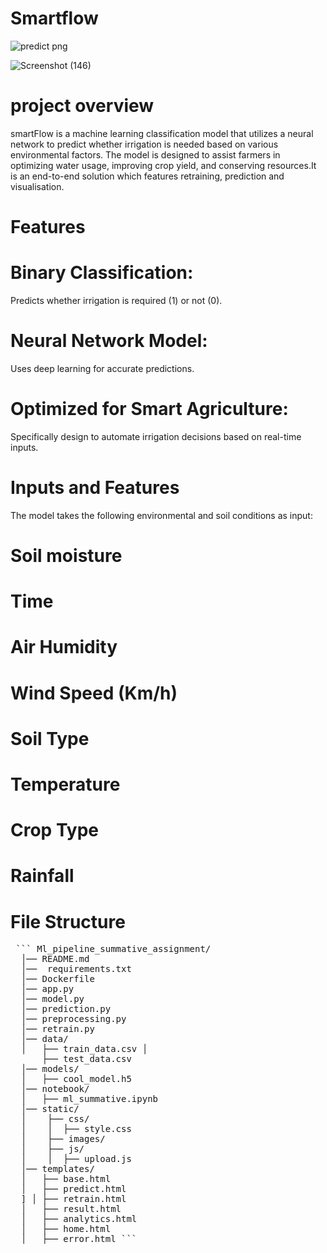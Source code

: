 # Smartflow





![predict png](https://github.com/user-attachments/assets/85b8bb14-7f82-4a16-b702-6bdcc8095938)

![Screenshot (146)](https://github.com/user-attachments/assets/ed0207e0-e396-4e60-9807-ddb8e78aeb86)







# project overview

smartFlow is a machine learning classification model that utilizes a neural network to predict whether irrigation is needed based on various environmental factors.
The model is designed to assist farmers in optimizing water usage, improving crop yield, and conserving resources.It is an end-to-end solution which features retraining, prediction and visualisation.

# Features

# Binary Classification:  
Predicts whether irrigation is required (1) or not (0).

# Neural Network Model: 
Uses deep learning for accurate predictions.

# Optimized for Smart Agriculture: 
Specifically design to  automate irrigation decisions based on real-time inputs.

# Inputs and Features
The model takes the following environmental and soil conditions as input:

# Soil moisture
# Time
# Air Humidity
# Wind Speed (Km/h)
# Soil Type
# Temperature
# Crop Type
# Rainfall

# File Structure

<pre> ``` Ml_pipeline_summative_assignment/
  │── README.md
  │──  requirements.txt
  │── Dockerfile 
  │── app.py 
  │── model.py 
  │── prediction.py 
  │── preprocessing.py 
  │── retrain.py
  │── data/ 
  │   ├── train_data.csv │
      ├── test_data.csv 
  │── models/
  │   ├── cool_model.h5
  │── notebook/ 
  │   ├── ml_summative.ipynb 
  │── static/
  │    ├── css/ 
  │    │  ├── style.css 
  │    ├── images/ 
  │    ├── js/ 
  │    │  ├── upload.js
  │── templates/ 
  │   ├── base.html 
  │   ├── predict.html
  ] │ ├── retrain.html 
  │   ├── result.html
  │   ├── analytics.html 
  │   ├── home.html 
  │   ├── error.html ``` </pre>
